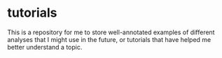 # tutorials
This is a repository for me to store well-annotated examples of different analyses that I might use in the future, or tutorials that have helped me better understand a topic.

